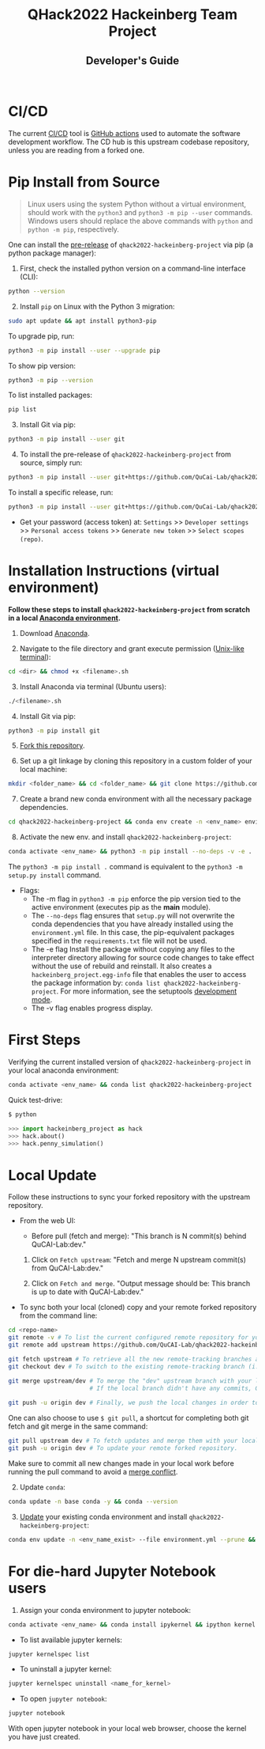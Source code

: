 <div align="center">
  <h1> QHack2022 Hackeinberg Team Project</h1>
  <h2> Developer's Guide</h2>
</div>
<br>

# CI/CD

The current [CI/CD](https://www.redhat.com/en/topics/devops/what-is-ci-cd) tool is [GitHub actions](https://docs.github.com/en/actions) used to automate the software development workflow. The CD hub is this upstream codebase repository, unless you are reading from a forked one.

# Pip Install from Source

>Linux users using the system Python without a virtual environment, should work with the `python3` and `python3 -m pip --user` commands. 
>Windows users should replace the above commands with `python` and `python -m pip`, respectively.

One can install the [pre-release](https://github.com/QuCAI-Lab/qhack2022-hackeinberg-project/releases/tag/0.0.1) of `qhack2022-hackeinberg-project` via pip (a python package manager):

1. First, check the installed python version on a command-line interface (CLI):
```bash
python --version
```
2. Install `pip` on Linux with the Python 3 migration:
```bash
sudo apt update && apt install python3-pip
```
To upgrade pip, run:
```bash
python3 -m pip install --user --upgrade pip
```
To show pip version:
```bash
python3 -m pip --version 
```
To list installed packages:
```bash
pip list
```
3. Install Git via pip:
```bash
python3 -m pip install --user git
```
4. To install the pre-release of `qhack2022-hackeinberg-project` from source, simply run:
```bash
python3 -m pip install --user git+https://github.com/QuCai-Lab/qhack2022-hackeinberg-project.git@0.0.1#egg=pre
```
To install a specific release, run:
```bash
python3 -m pip install --user git+https://github.com/QuCai-Lab/qhack2022-hackeinberg-project.git@<tag_number>
```
- Get your password (access token) at: `Settings` >> `Developer settings` >> `Personal access tokens` >> `Generate new token` >> `Select scopes (repo)`.

# Installation Instructions (virtual environment)

**Follow these steps to install `qhack2022-hackeinberg-project` from scratch in a local [Anaconda environment](https://github.com/QuCAI-Lab/educational-resources/tree/main/Conda_Essentials).**

1. Download [Anaconda](https://www.anaconda.com/products/individual).

2. Navigate to the file directory and grant execute permission ([Unix-like terminal](https://github.com/QuCAI-Lab/educational-resources/tree/main/Linux_Essentials)): 
```bash
cd <dir> && chmod +x <filename>.sh
```

3. Install Anaconda via terminal (Ubuntu users):
```bash
./<filename>.sh
```

4. Install Git via pip:
```bash
python3 -m pip install git
```

5. [Fork this repository](https://github.com/QuCAI-Lab/qhack2022-hackeinberg-project/fork).


6. Set up a git linkage by cloning this repository in a custom folder of your local machine:

```sh
mkdir <folder_name> && cd <folder_name> && git clone https://github.com/<your_githubusername>/qhack2022-hackeinberg-project.git
```

7. Create a brand new conda environment with all the necessary package dependencies.

```sh
cd qhack2022-hackeinberg-project && conda env create -n <env_name> environment.yml
```

8. Activate the new env. and install `qhack2022-hackeinberg-project`:

```sh
conda activate <env_name> && python3 -m pip install --no-deps -v -e .
```

The `python3 -m pip install .` command is equivalent to the `python3 -m setup.py install` command.

- Flags: 
  - The -m flag in `python3 -m pip` enforce the pip version tied to the active environment (executes pip as the __main__ module).
  - The `--no-deps` flag ensures that `setup.py` will not overwrite the conda dependencies that you have already installed using the `environment.yml` file. In this case, the pip-equivalent packages specified in the `requirements.txt` file will not be used.
  - The -e flag Install the package without copying any files to the interpreter directory allowing for source code changes to take effect without the use of rebuild and reinstall. It also creates a `hackeinberg_project.egg-info` file that enables the user to access the package information by: `conda list qhack2022-hackeinberg-project`. For more information, see the setuptools [development mode](https://setuptools.pypa.io/en/latest/userguide/development_mode.html).
  - The -v flag enables progress display.

# First Steps

Verifying the current installed version of `qhack2022-hackeinberg-project` in your local anaconda environment:

```sh
conda activate <env_name> && conda list qhack2022-hackeinberg-project
```

Quick test-drive:
```sh
$ python
```
```python
>>> import hackeinberg_project as hack
>>> hack.about()
>>> hack.penny_simulation()
```

# Local Update

Follow these instructions to sync your forked repository with the upstream repository.

- From the web UI:

  - Before pull (fetch and merge): "This branch is N commit(s) behind QuCAI-Lab:dev."

  1. Click on `Fetch upstream`: "Fetch and merge N upstream commit(s) from QuCAI-Lab:dev."

  2. Click on `Fetch and merge`. "Output message should be: This branch is up to date with QuCAI-Lab:dev."

- To sync both your local (cloned) copy and your remote forked repository from the command line:

```sh
cd <repo-name>
git remote -v # To list the current configured remote repository for your fork.
git remote add upstream https://github.com/QuCAI-Lab/qhack2022-hackeinberg-project # Assigning "upstream" as the original remote repository that will be synced with the fork.

git fetch upstream # To retrieve all the new remote-tracking branches and tags updates from the upstream repository.
git checkout dev # To switch to the existing remote-tracking branch (i.e., the branch fetched from the remote repository) named "dev".

git merge upstream/dev # To merge the "dev" upstream branch with your local (cloned) branch without losing your local changes.
                       # If the local branch didn't have any commits, GIT will fast-forward the cloned repo.
                                     
git push -u origin dev # Finally, we push the local changes in order to also update your remote forked repository on the GitHub server.
```

One can also choose to use `$ git pull`, a shortcut for completing both git fetch and git merge in the same command: 
  
```sh
git pull upstream dev # To fetch updates and merge them with your local (cloned) repository.
git push -u origin dev # To update your remote forked repository.
```

Make sure to commit all new changes made in your local work before running the pull command to avoid a [merge conflict](https://docs.github.com/en/pull-requests/collaborating-with-pull-requests/addressing-merge-conflicts/resolving-a-merge-conflict-using-the-command-line).

2. Update `conda`:

```sh
conda update -n base conda -y && conda --version
```

3. [Update](https://docs.conda.io/projects/conda/en/latest/user-guide/tasks/manage-environments.html?highlight=prune#updating-an-environment) your existing conda environment and install `qhack2022-hackeinberg-project`:

```sh
conda env update -n <env_name_exist> --file environment.yml --prune && conda activate <env_name_exist> && python3 -m pip install --no-deps -e -v .
```

# For die-hard Jupyter Notebook users

1. Assign your conda environment to jupyter notebook:

```sh
conda activate <env_name> && conda install ipykernel && ipython kernel install --user --name=<name_for_kernel>
```

- To list available jupyter kernels:

```sh
jupyter kernelspec list 
```

- To uninstall a jupyter kernel:

```sh
jupyter kernelspec uninstall <name_for_kernel>
```

- To open `jupyter notebook`:

```sh
jupyter notebook
```

With open jupyter notebook in your local web browser, choose the kernel you have just created.
